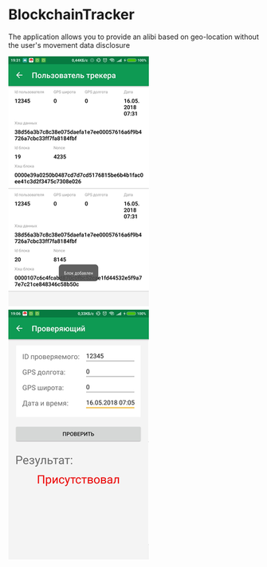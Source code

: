 # BlockchainTracker
The application allows you to provide an alibi based on geo-location without the user's movement data disclosure

<img src="user.png">
<img src="checking.png">
